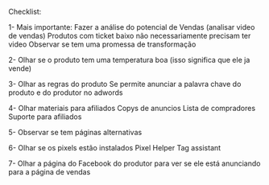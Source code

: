 

Checklist:

1- Mais importante: Fazer a análise do potencial de Vendas (analisar video de vendas)
Produtos com ticket baixo não necessariamente precisam ter video
Observar se tem uma promessa de transformação

2- Olhar se o produto tem uma temperatura boa (isso significa que ele ja vende)

3- Olhar as regras do produto
Se permite anunciar a palavra chave do produto e do produtor no adwords

4- Olhar materiais para afiliados
Copys de anuncios
Lista de compradores
Suporte para afiliados

5- Observar se tem páginas alternativas

6- Olhar se os pixels estão instalados
Pixel Helper
Tag assistant

7- Olhar a página do Facebook do produtor para ver se ele está anunciando para a página de vendas
